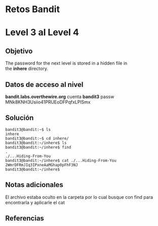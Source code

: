# Retos Bandit 

# Level 3 al Level 4

## Objetivo 

The password for the next level is stored in a hidden file in the **inhere** directory.
## Datos de acceso al nivel 
**bandit.labs.overthewire.org**
cuenta
**bandit3**
passw
MNk8KNH3Usiio41PRUEoDFPqfxLPlSmx

## Solución 
```
bandit3@bandit:~$ ls
inhere
bandit3@bandit:~$ cd inhere/
bandit3@bandit:~/inhere$ ls
bandit3@bandit:~/inhere$ find
.
./...Hiding-From-You
bandit3@bandit:~/inhere$ cat ./...Hiding-From-You
2WmrDFRmJIq3IPxneAaMGhap0pFhF3NJ
bandit3@bandit:~/inhere$
```

## Notas adicionales 
El archivo estaba oculto en la carpeta por lo cual busque con find para encontrarla y aplicarle el cat 
## Referencias 